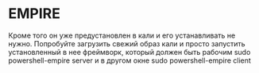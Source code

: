 # EMPIRE

Кроме того он уже предустановлен в кали и его устанавливать не нужно. Попробуйте загрузить свежий образ кали и просто запустить установленный в нее фреймворк, который должен быть рабочим sudo powershell-empire server и в другом окне sudo powershell-empire client
